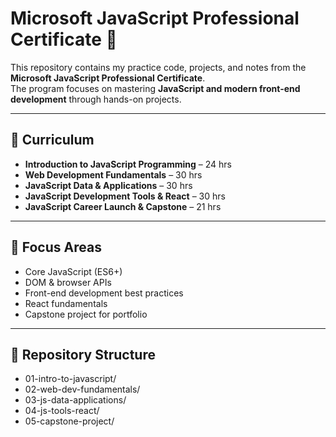 # Microsoft JavaScript Professional Certificate 🚀

This repository contains my practice code, projects, and notes from the **Microsoft JavaScript Professional Certificate**.  
The program focuses on mastering **JavaScript and modern front-end development** through hands-on projects.

---

## 📘 Curriculum

- **Introduction to JavaScript Programming** – 24 hrs  
- **Web Development Fundamentals** – 30 hrs  
- **JavaScript Data & Applications** – 30 hrs  
- **JavaScript Development Tools & React** – 30 hrs  
- **JavaScript Career Launch & Capstone** – 21 hrs  

---

## 🎯 Focus Areas
- Core JavaScript (ES6+)  
- DOM & browser APIs  
- Front-end development best practices  
- React fundamentals  
- Capstone project for portfolio  

---
## 📂 Repository Structure
- 01-intro-to-javascript/
- 02-web-dev-fundamentals/
- 03-js-data-applications/
- 04-js-tools-react/
- 05-capstone-project/
 
